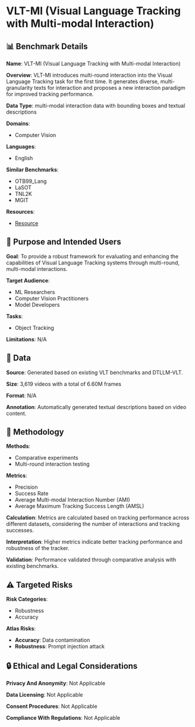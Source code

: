 # VLT-MI (Visual Language Tracking with Multi-modal Interaction)

## 📊 Benchmark Details

**Name**: VLT-MI (Visual Language Tracking with Multi-modal Interaction)

**Overview**: VLT-MI introduces multi-round interaction into the Visual Language Tracking task for the first time. It generates diverse, multi-granularity texts for interaction and proposes a new interaction paradigm for improved tracking performance.

**Data Type**: multi-modal interaction data with bounding boxes and textual descriptions

**Domains**:
- Computer Vision

**Languages**:
- English

**Similar Benchmarks**:
- OTB99_Lang
- LaSOT
- TNL2K
- MGIT

**Resources**:
- [Resource](https://arxiv.org/abs/2409.08887)

## 🎯 Purpose and Intended Users

**Goal**: To provide a robust framework for evaluating and enhancing the capabilities of Visual Language Tracking systems through multi-round, multi-modal interactions.

**Target Audience**:
- ML Researchers
- Computer Vision Practitioners
- Model Developers

**Tasks**:
- Object Tracking

**Limitations**: N/A

## 💾 Data

**Source**: Generated based on existing VLT benchmarks and DTLLM-VLT.

**Size**: 3,619 videos with a total of 6.60M frames

**Format**: N/A

**Annotation**: Automatically generated textual descriptions based on video content.

## 🔬 Methodology

**Methods**:
- Comparative experiments
- Multi-round interaction testing

**Metrics**:
- Precision
- Success Rate
- Average Multi-modal Interaction Number (AMI)
- Average Maximum Tracking Success Length (AMSL)

**Calculation**: Metrics are calculated based on tracking performance across different datasets, considering the number of interactions and tracking successes.

**Interpretation**: Higher metrics indicate better tracking performance and robustness of the tracker.

**Validation**: Performance validated through comparative analysis with existing benchmarks.

## ⚠️ Targeted Risks

**Risk Categories**:
- Robustness
- Accuracy

**Atlas Risks**:
- **Accuracy**: Data contamination
- **Robustness**: Prompt injection attack

## 🔒 Ethical and Legal Considerations

**Privacy And Anonymity**: Not Applicable

**Data Licensing**: Not Applicable

**Consent Procedures**: Not Applicable

**Compliance With Regulations**: Not Applicable
